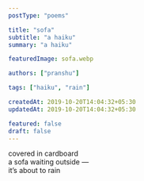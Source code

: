 ```yaml
---
postType: "poems"

title: "sofa"
subtitle: "a haiku"
summary: "a haiku"

featuredImage: sofa.webp

authors: ["pranshu"]

tags: ["haiku", "rain"]

createdAt: 2019-10-20T14:04:32+05:30
updatedAt: 2019-10-20T14:04:32+05:30

featured: false
draft: false
---
```


covered in cardboard  
a sofa waiting outside —  
it’s about to rain  
